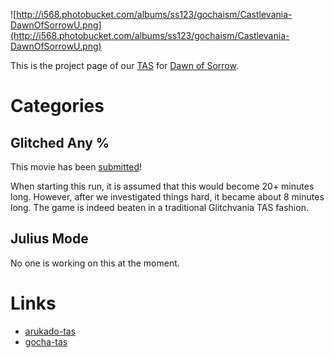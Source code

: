 ![http://i568.photobucket.com/albums/ss123/gochaism/Castlevania-DawnOfSorrowU.png](http://i568.photobucket.com/albums/ss123/gochaism/Castlevania-DawnOfSorrowU.png)

This is the project page of our [TAS](http://tasvideos.org/) for [Dawn of Sorrow](http://en.wikipedia.org/wiki/Castlevania:_Dawn_of_Sorrow).

# Categories #

## Glitched Any % ##

This movie has been [submitted](http://tasvideos.org/2392S.html)!

When starting this run, it is assumed that this would become 20+ minutes long.
However, after we investigated things hard, it became about 8 minutes long.
The game is indeed beaten in a traditional Glitchvania TAS fashion.

## Julius Mode ##

No one is working on this at the moment.

# Links #

  * [arukado-tas](http://code.google.com/p/arukado-tas/)
  * [gocha-tas](http://code.google.com/p/gocha-tas/)